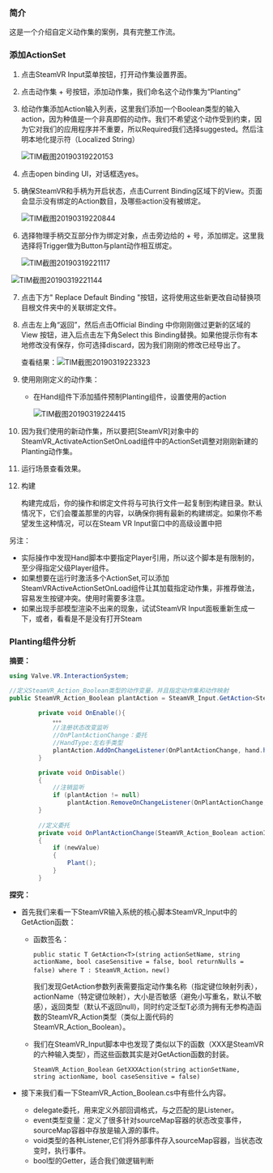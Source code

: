 ### 简介

这是一个介绍自定义动作集的案例，具有完整工作流。

### 添加ActionSet

1. 点击SteamVR Input菜单按钮，打开动作集设置界面。

2. 点击动作集 + 号按钮，添加动作集，我们命名这个动作集为“Planting”

3. 给动作集添加Action输入列表，这里我们添加一个Boolean类型的输入action，因为种值是一个非真即假的动作。我们不希望这个动作受到约束，因为它对我们的应用程序并不重要，所以Required我们选择suggested。然后注明本地化提示符（Localized String）

   ![TIM截图20190319220153](C:\Users\43432\Desktop\LearningMD\XR\SteamVR\截图\TIM截图20190319220153.png)

4. 点击open binding UI，对话框选yes。

5. 确保SteamVR和手柄为开启状态，点击Current Binding区域下的View。页面会显示没有绑定的Action数目，及哪些action没有被绑定。

   ![TIM截图20190319220844](C:\Users\43432\Desktop\LearningMD\XR\SteamVR\截图\TIM截图20190319220844.png)

6. 选择物理手柄交互部分作为绑定对象，点击旁边给的 + 号，添加绑定。这里我选择将Trigger做为Button与plant动作相互绑定。

   ![TIM截图20190319221117](C:\Users\43432\Desktop\LearningMD\XR\SteamVR\截图\TIM截图20190319221117.png)

​       ![TIM截图20190319221144](C:\Users\43432\Desktop\LearningMD\XR\SteamVR\截图\TIM截图20190319221144.png)

7. 点击下方" Replace Default Binding  "按钮，这将使用这些新更改自动替换项目根文件夹中的关联绑定文件。

8. 点击左上角“返回”，然后点击Official Binding 中你刚刚做过更新的区域的 View 按钮，进入后点击左下角Select this Binding替换。如果他提示你有本地修改没有保存，你可选择discard，因为我们刚刚的修改已经导出了。

   查看结果：![TIM截图20190319223323](C:\Users\43432\Desktop\LearningMD\XR\SteamVR\截图\TIM截图20190319223323.png)

9. 使用刚刚定义的动作集：

   - 在Hand组件下添加插件预制Planting组件，设置使用的action

     ![TIM截图20190319224415](C:\Users\43432\Desktop\LearningMD\XR\SteamVR\截图\TIM截图20190319224415.png)

10. 因为我们使用的新动作集，所以要把[SteamVR]对象中的SteamVR_ActivateActionSetOnLoad组件中的ActionSet调整对刚刚新建的Planting动作集。

11. 运行场景查看效果。

12. 构建

    构建完成后，你的操作和绑定文件将与可执行文件一起复制到构建目录。默认情况下，它们会覆盖那里的内容，以确保你拥有最新的构建绑定。如果你不希望发生这种情况，可以在Steam VR Input窗口中的高级设置中把

    

另注：

- 实际操作中发现Hand脚本中要指定Player引用，所以这个脚本是有限制的，至少得指定父级Player组件。
- 如果想要在运行时激活多个ActionSet,可以添加SteamVRActiveActionSetOnLoad组件让其加载指定动作集，非推荐做法，容易发生按键冲突。使用时需要多注意。
- 如果出现手部模型渲染不出来的现象，试试SteamVR Input面板重新生成一下，或者，看看是不是没有打开Steam

### Planting组件分析

**摘要：**



```C#
using Valve.VR.InteractionSystem;

//定义SteamVR_Action_Boolean类型的动作变量，并且指定动作集和动作映射
public SteamVR_Action_Boolean plantAction = SteamVR_Input.GetAction<SteamVR_Action_Boolean>("Planting", "Plant");  //动作集Planting，动作Plant。大小写未指定即不敏感。
```

```C#
		private void OnEnable(){
		    。。。
		    //注册状态改变监听
		    //OnPlantActionChange：委托
		    //HandType:左右手类型
			plantAction.AddOnChangeListener(OnPlantActionChange, hand.handType);
        }

        private void OnDisable()
        {
        	//注销监听
            if (plantAction != null)
                plantAction.RemoveOnChangeListener(OnPlantActionChange, hand.handType);
        }
		
		//定义委托
        private void OnPlantActionChange(SteamVR_Action_Boolean actionIn, SteamVR_Input_Sources inputSource, bool newValue)
        {
            if (newValue)
            {
                Plant();
            }
        }
```

**探究：**

- 首先我们来看一下SteamVR输入系统的核心脚本SteamVR_Input中的GetAction函数：

  - 函数签名：

    ```
    public static T GetAction<T>(string actionSetName, string actionName, bool caseSensitive = false, bool returnNulls = false) where T : SteamVR_Action，new()
    ```

    我们发现GetAction参数列表需要指定动作集名称（指定键位映射列表），actionName（特定键位映射），大小是否敏感（避免小写重名，默认不敏感），返回类型（默认不返回null)，同时约定泛型T必须为拥有无参构造函数的SteamVR_Action类型（类似上面代码的SteamVR_Action_Boolean）。

  - 我们在SteamVR_Input脚本中也发现了类似以下的函数（XXX是SteamVR的六种输入类型），而这些函数其实是对GetAction函数的封装。

    ```
    SteamVR_Action_Boolean GetXXXAction(string actionSetName, string actionName, bool caseSensitive = false)
    ```

    

- 接下来我们看一下SteamVR_Action_Boolean.cs中有些什么内容。
  - delegate委托，用来定义外部回调格式，与之匹配的是Listener。
  - event类型变量：定义了很多针对sourceMap容器的状态改变事件，sourceMap容器中存放是输入源的事件。
  - void类型的各种Listener,它们将外部事件存入sourceMap容器，当状态改变时，执行事件。
  - bool型的Getter，适合我们做逻辑判断



